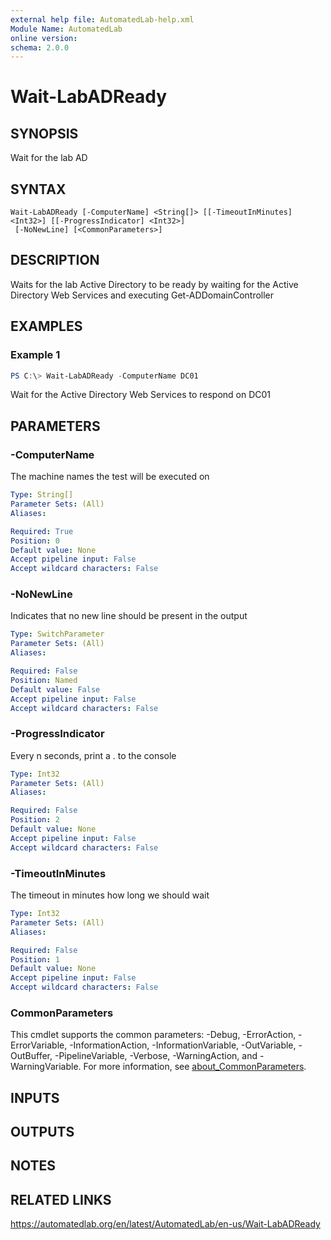 ```yaml
---
external help file: AutomatedLab-help.xml
Module Name: AutomatedLab
online version:
schema: 2.0.0
---
```


# Wait-LabADReady

## SYNOPSIS
Wait for the lab AD

## SYNTAX

```
Wait-LabADReady [-ComputerName] <String[]> [[-TimeoutInMinutes] <Int32>] [[-ProgressIndicator] <Int32>]
 [-NoNewLine] [<CommonParameters>]
```

## DESCRIPTION
Waits for the lab Active Directory to be ready by waiting for the Active Directory Web Services and executing Get-ADDomainController

## EXAMPLES

### Example 1
```powershell
PS C:\> Wait-LabADReady -ComputerName DC01
```

Wait for the Active Directory Web Services to respond on DC01

## PARAMETERS

### -ComputerName
The machine names the test will be executed on

```yaml
Type: String[]
Parameter Sets: (All)
Aliases:

Required: True
Position: 0
Default value: None
Accept pipeline input: False
Accept wildcard characters: False
```

### -NoNewLine
Indicates that no new line should be present in the output

```yaml
Type: SwitchParameter
Parameter Sets: (All)
Aliases:

Required: False
Position: Named
Default value: False
Accept pipeline input: False
Accept wildcard characters: False
```

### -ProgressIndicator
Every n seconds, print a .
to the console

```yaml
Type: Int32
Parameter Sets: (All)
Aliases:

Required: False
Position: 2
Default value: None
Accept pipeline input: False
Accept wildcard characters: False
```

### -TimeoutInMinutes
The timeout in minutes how long we should wait

```yaml
Type: Int32
Parameter Sets: (All)
Aliases:

Required: False
Position: 1
Default value: None
Accept pipeline input: False
Accept wildcard characters: False
```

### CommonParameters
This cmdlet supports the common parameters: -Debug, -ErrorAction, -ErrorVariable, -InformationAction, -InformationVariable, -OutVariable, -OutBuffer, -PipelineVariable, -Verbose, -WarningAction, and -WarningVariable. For more information, see [about_CommonParameters](http://go.microsoft.com/fwlink/?LinkID=113216).

## INPUTS

## OUTPUTS

## NOTES

## RELATED LINKS
https://automatedlab.org/en/latest/AutomatedLab/en-us/Wait-LabADReady
